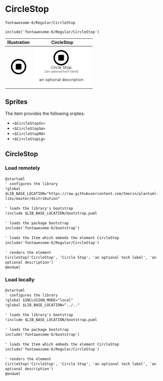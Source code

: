 # CircleStop


```text
fontawesome-6/Regular/CircleStop
```

```text
include('fontawesome-6/Regular/CircleStop')
```



| Illustration | CircleStop |
| :---: | :---: |
| ![illustration for Illustration](../../fontawesome-6/Regular/CircleStop.png) | ![illustration for CircleStop](../../fontawesome-6/Regular/CircleStop.Local.png) |



## Sprites
The item provides the following sriptes:

- `<$CircleStopXs>`
- `<$CircleStopSm>`
- `<$CircleStopMd>`
- `<$CircleStopLg>`





## CircleStop

### Load remotely
```plantuml
@startuml
' configures the library
!global $LIB_BASE_LOCATION="https://raw.githubusercontent.com/tmorin/plantuml-libs/master/distribution"

' loads the library's bootstrap
!include $LIB_BASE_LOCATION/bootstrap.puml

' loads the package bootstrap
include('fontawesome-6/bootstrap')

' loads the Item which embeds the element CircleStop
include('fontawesome-6/Regular/CircleStop')

' renders the element
CircleStop('CircleStop', 'Circle Stop', 'an optional tech label', 'an optional description')
@enduml
```

### Load locally
```plantuml
@startuml
' configures the library
!global $INCLUSION_MODE="local"
!global $LIB_BASE_LOCATION="../.."

' loads the library's bootstrap
!include $LIB_BASE_LOCATION/bootstrap.puml

' loads the package bootstrap
include('fontawesome-6/bootstrap')

' loads the Item which embeds the element CircleStop
include('fontawesome-6/Regular/CircleStop')

' renders the element
CircleStop('CircleStop', 'Circle Stop', 'an optional tech label', 'an optional description')
@enduml
```

